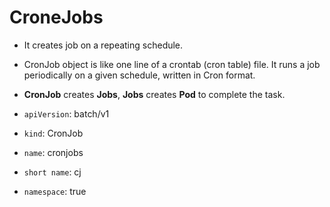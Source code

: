 # <b>CroneJobs</b>
- It creates job on a repeating schedule.
- CronJob object is like one line of a crontab (cron table) file. It runs a job periodically on a given schedule, written in Cron format.


- <b>CronJob</b> creates <b>Jobs</b>, <b>Jobs</b> creates <b>Pod</b> to complete the task.

- `apiVersion`: batch/v1
- `kind`: CronJob
- `name`: cronjobs
- `short name`: cj
- `namespace`: true